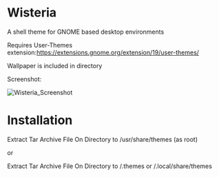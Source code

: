 # Wisteria  
A shell theme for GNOME based desktop environments

Requires User-Themes extension:https://extensions.gnome.org/extension/19/user-themes/

Wallpaper is included in directory

Screenshot:

![Wisteria_Screenshot](https://user-images.githubusercontent.com/88061514/210155011-65205647-e36d-4c65-a830-55454120cb67.png)

# Installation
 Extract Tar Archive File On Directory to /usr/share/themes (as root)
 
 or
 
 Extract Tar Archive File On Directory to /.themes or /.local/share/themes
